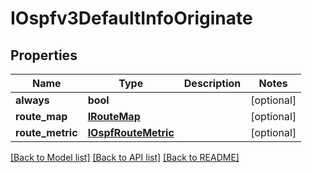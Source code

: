 # IOspfv3DefaultInfoOriginate

## Properties
Name | Type | Description | Notes
------------ | ------------- | ------------- | -------------
**always** | **bool** |  | [optional] 
**route_map** | [**IRouteMap**](IRouteMap.md) |  | [optional] 
**route_metric** | [**IOspfRouteMetric**](IOspfRouteMetric.md) |  | [optional] 

[[Back to Model list]](../README.md#documentation-for-models) [[Back to API list]](../README.md#documentation-for-api-endpoints) [[Back to README]](../README.md)


